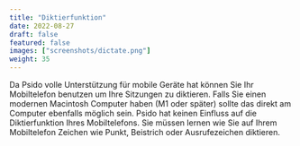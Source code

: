 ```yaml
---
title: "Diktierfunktion"
date: 2022-08-27
draft: false
featured: false
images: ["screenshots/dictate.png"]
weight: 35
---
```


Da Psido volle Unterstützung für mobile Geräte hat können Sie Ihr Mobiltelefon benutzen um Ihre Sitzungen zu diktieren. Falls Sie einen modernen Macintosh Computer haben (M1 oder später) sollte das direkt am Computer ebenfalls möglich sein. Psido hat keinen Einfluss auf die Diktierfunktion Ihres Mobiltelefons. Sie müssen lernen wie Sie auf Ihrem Mobiltelefon Zeichen wie Punkt, Beistrich oder Ausrufezeichen diktieren.